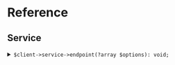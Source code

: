 # Reference
## Service
<details><summary><code>$client->service->endpoint(?array $options): void;</code></summary>
<dl>
<dd>

#### 🔌 Usage

<dl>
<dd>

<dl>
<dd>

```php
$client->service->endpoint(?array $options): void;
```
</dd>
</dl>
</dd>
</dl>


</dd>
</dl>
</details>
